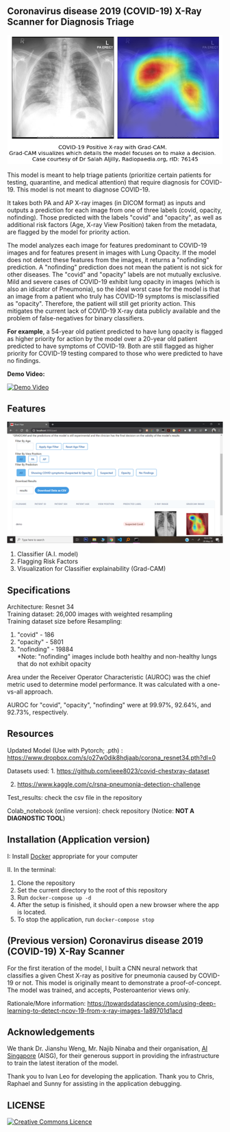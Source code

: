 ## Coronavirus disease 2019 (COVID-19) X-Ray Scanner for Diagnosis Triage
<img src="images/sample.png">

This model is meant to help triage patients (prioritize certain patients for testing, quarantine, and medical attention)
that require diagnosis for COVID-19. This model is not meant to diagnose COVID-19.

It takes both PA and AP X-ray images (in DICOM format) as inputs and outputs a prediction for each image from one
of three labels (covid, opacity, nofinding). Those predicted with the labels "covid" and "opacity", as well as additional risk factors (Age, X-ray View Position) taken from the metadata, are flagged by the model for priority action.

The model analyzes each image for features predominant to COVID-19 images and for features present in images with Lung Opacity. If the model does not detect these features from the images, it returns a "nofinding" prediction. A "nofinding" prediction does not mean the patient is not sick for other diseases. The "covid" and "opacity" labels are not mutually exclusive. Mild and severe cases of COVID-19 exhibit lung opacity in images (which is also an idicator of Pneumonia), so the ideal worst case for the model is that an image from a patient who truly has COVID-19 symptoms is misclassified as "opacity". Therefore, the patient will still get priority action. This mitigates the current lack of COVID-19 X-ray data publicly available and the problem of false-negatives for binary classifiers.

**For example**, a 54-year old patient predicted to have lung opacity is flagged as higher priority for action by the model over a 20-year old patient predicted to have symptoms of COVID-19. Both are still flagged as higher priority for COVID-19 testing compared to those who were predicted to have no findings.

**Demo Video:**

[![Demo Video](http://img.youtube.com/vi/NSQoiGwCB80/0.jpg)](https://www.youtube.com/watch?v=NSQoiGwCB80)

## Features

<img src="images/app%20screenshot.png">

1. Classifier (A.I. model) <br/>
2. Flagging Risk Factors <br/>
3. Visualization for Classifier explainability (Grad-CAM) <br/>

## Specifications
Architecture: Resnet 34 <br/>
Training dataset: 26,000 images with weighted resampling <br/>
Training dataset size before Resampling: <br/>
1. "covid" - 186 <br/>
2. "opacity" - 5801 <br/>
3. "nofinding" - 19884 <br/>
*Note: "nofinding" images include both healthy and non-healthy lungs that do not exhibit opacity

Area under the Receiver Operator Characteristic (AUROC) was the chief metric used to determine model performance. It was calculated with a one-vs-all approach.

AUROC for "covid", "opacity", "nofinding" were at 99.97%, 92.64%, and 92.73%, respectively.

## Resources
Updated Model (Use with Pytorch; .pth) : https://www.dropbox.com/s/o27w0dik8hdjaab/corona_resnet34.pth?dl=0 <br/>

Datasets used: 1. https://github.com/ieee8023/covid-chestxray-dataset <br/>

2. https://www.kaggle.com/c/rsna-pneumonia-detection-challenge <br/>

Test_results: check the csv file in the repository <br/>

Colab_notebook (online version): check repository (Notice: <strong>NOT A DIAGNOSTIC TOOL</strong>) <br/>

## Installation (Application version)

I: Install [Docker](https://docs.docker.com/get-docker/) appropriate for your computer

II. In the terminal:

1. Clone the repository
2. Set the current directory to the root of this repository
3. Run ``` docker-compose up -d ``` 
4. After the setup is finished, it should open a new browser where the app is located.
5. To stop the application, run ``` docker-compose stop ```

## (Previous version) Coronavirus disease 2019 (COVID-19) X-Ray Scanner 
For the first iteration of the model, I built a CNN neural network that classifies a given Chest X-ray as positive for pneumonia caused by COVID-19 or not. This model is originally meant to demonstrate a proof-of-concept. The model was trained, and accepts, Posteroanterior views only. 

Rationale/More information: https://towardsdatascience.com/using-deep-learning-to-detect-ncov-19-from-x-ray-images-1a89701d1acd<br/>

## Acknowledgements

We thank Dr. Jianshu Weng, Mr. Najib Ninaba and their organisation, [AI Singapore](http://www.aisingapore.org/) (AISG), for their generous support in providing the infrastructure to train the latest iteration of the model.

Thank you to Ivan Leo for developing the application. Thank you to Chris, Raphael and Sunny for assisting in the application debugging.

## LICENSE
<a rel="license" href="https://opensource.org/licenses/MIT"><img alt="Creative Commons Licence" style="border-width:0" src="https://upload.wikimedia.org/wikipedia/commons/thumb/0/0c/MIT_logo.svg/220px-MIT_logo.svg.png" /></a>
